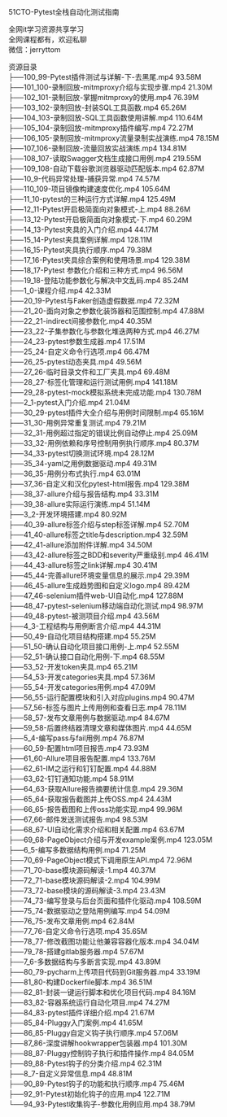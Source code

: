 51CTO-Pytest全栈自动化测试指南

全网it学习资源共享学习<br>全网课程都有，欢迎私聊<br>微信：jerryttom<br>

资源目录<br> ├──100_99-Pytest插件测试与详解-下-去黑尾.mp4 93.58M<br> ├──101_100-录制回放-mitmproxy介绍与实现步骤.mp4 21.30M<br> ├──102_101-录制回放-掌握mitmproxy的使用.mp4 76.39M<br> ├──103_102-录制回放-封装SQL工具函数.mp4 65.26M<br> ├──104_103-录制回放-SQL工具函数使用讲解.mp4 110.64M<br> ├──105_104-录制回放-mitmproxy插件编写.mp4 72.27M<br> ├──106_105-录制回放-mitmproxy流量录制实战演练.mp4 78.15M<br> ├──107_106-录制回放-流量回放实战演练.mp4 134.81M<br> ├──108_107-读取Swagger文档生成接口用例.mp4 219.55M<br> ├──109_108-自动下载谷歌浏览器驱动匹配版本.mp4 62.87M<br> ├──10_9-代码异常处理-捕获异常.mp4 74.57M<br> ├──110_109-项目镜像构建速度优化.mp4 105.64M<br> ├──11_10-pytest的三种运行方式详解.mp4 125.49M<br> ├──12_11-Pytest开启极简面向对象模式-上.mp4 88.26M<br> ├──13_12-Pytest开启极简面向对象模式-下.mp4 60.29M<br> ├──14_13-Pytest夹具的入门介绍.mp4 44.17M<br> ├──15_14-Pytest夹具案例详解.mp4 128.11M<br> ├──16_15-Pytest夹具执行顺序.mp4 79.38M<br> ├──17_16-Pytest夹具综合案例和使用场景.mp4 129.38M<br> ├──18_17-Pytest 参数化介绍和三种方式.mp4 96.56M<br> ├──19_18-登陆功能参数化与解决中文乱码.mp4 85.24M<br> ├──1_0-课程介绍.mp4 42.33M<br> ├──20_19-Pytest与Faker创造虚假数据.mp4 72.32M<br> ├──21_20-面向对象之参数化装饰器和范围控制.mp4 47.88M<br> ├──22_21-indirect间接参数化.mp4 40.35M<br> ├──23_22-子集参数化与参数化堆迭两种方式.mp4 46.27M<br> ├──24_23-pytest参数生成器.mp4 17.51M<br> ├──25_24-自定义命令行选项.mp4 66.47M<br> ├──26_25-pytest动态夹具.mp4 49.56M<br> ├──27_26-临时目录文件和工厂夹具.mp4 69.48M<br> ├──28_27-标签化管理和运行测试用例.mp4 141.18M<br> ├──29_28-pytest-mock模拟系统未完成功能.mp4 130.78M<br> ├──2_1-pytest入门介绍.mp4 21.04M<br> ├──30_29-pytest插件大全介绍与用例时间限制.mp4 65.16M<br> ├──31_30-用例异常重复测试.mp4 79.21M<br> ├──32_31-用例超过指定的错误比例自动停止.mp4 25.09M<br> ├──33_32-用例依赖和序号控制用例执行顺序.mp4 80.37M<br> ├──34_33-pytest切换测试环境.mp4 28.12M<br> ├──35_34-yaml之用例数据驱动.mp4 49.31M<br> ├──36_35-用例分布式执行.mp4 63.01M<br> ├──37_36-自定义和汉化pytest-html报告.mp4 129.38M<br> ├──38_37-allure介绍与报告结构.mp4 33.31M<br> ├──39_38-allure实际运行演练.mp4 51.14M<br> ├──3_2-开发环境搭建.mp4 80.92M<br> ├──40_39-allure标签介绍与step标签详解.mp4 52.70M<br> ├──41_40-allure标签之title与description.mp4 32.59M<br> ├──42_41-allure添加附件详解.mp4 34.50M<br> ├──43_42-allure标签之BDD和severity严重级别.mp4 46.41M<br> ├──44_43-allure标签之link详解.mp4 30.41M<br> ├──45_44-完善allure环境变量信息的展示.mp4 29.39M<br> ├──46_45-allure生成趋势图和自定义logo.mp4 89.42M<br> ├──47_46-selenium插件web-UI自动化.mp4 127.88M<br> ├──48_47-pytest-selenium移动端自动化测试.mp4 98.97M<br> ├──49_48-pytest-被测项目介绍.mp4 43.56M<br> ├──4_3-工程结构与用例断言介绍.mp4 44.31M<br> ├──50_49-自动化项目结构搭建.mp4 55.25M<br> ├──51_50-确认自动化项目接口用例-上.mp4 52.55M<br> ├──52_51-确认接口自动化用例-下.mp4 68.55M<br> ├──53_52-开发token夹具.mp4 65.21M<br> ├──54_53-开发categories夹具.mp4 57.36M<br> ├──55_54-开发categories用例.mp4 47.09M<br> ├──56_55-运行配置模块和引入对应plugins.mp4 90.47M<br> ├──57_56-标签与图片上传用例和查看日志.mp4 78.11M<br> ├──58_57-发布文章用例与数据驱动.mp4 84.67M<br> ├──59_58-后置终结器清理文章和媒体图片.mp4 44.65M<br> ├──5_4-编写pass与fail用例.mp4 76.87M<br> ├──60_59-配置html项目报告.mp4 73.93M<br> ├──61_60-Allure项目报告配置.mp4 133.76M<br> ├──62_61-IM之运行和钉钉配置.mp4 44.88M<br> ├──63_62-钉钉通知功能.mp4 58.91M<br> ├──64_63-获取Allure报告摘要统计信息.mp4 29.36M<br> ├──65_64-获取报告截图并上传OSS.mp4 24.43M<br> ├──66_65-报告截图和上传oss功能实现.mp4 99.96M<br> ├──67_66-邮件发送测试报告.mp4 98.53M<br> ├──68_67-UI自动化需求介绍和相关配置.mp4 63.67M<br> ├──69_68-PageObject介绍与开发example案例.mp4 123.05M<br> ├──6_5-编写多数据结构用例.mp4 71.25M<br> ├──70_69-PageObject模式下调用原生API.mp4 72.96M<br> ├──71_70-base模块源码解读-1.mp4 40.37M<br> ├──72_71-base模块源码解读-2.mp4 104.99M<br> ├──73_72-base模块的源码解读-3.mp4 23.43M<br> ├──74_73-编写登录与后台页面和插件化驱动.mp4 108.59M<br> ├──75_74-数据驱动之登陆用例编写.mp4 54.09M<br> ├──76_75-发布文章用例.mp4 62.84M<br> ├──77_76-自定义命令行选项.mp4 35.65M<br> ├──78_77-修改截图功能让他兼容容器化版本.mp4 34.04M<br> ├──79_78-搭建gitlab服务器.mp4 57.67M<br> ├──7_6-多数据结构与多断言实现.mp4 43.89M<br> ├──80_79-pycharm上传项目代码到Git服务器.mp4 33.19M<br> ├──81_80-构建Dockerfile脚本.mp4 36.51M<br> ├──82_81-封装一键运行脚本和优化项目代码.mp4 84.16M<br> ├──83_82-容器系统运行自动化项目.mp4 74.27M<br> ├──84_83-pytest插件详细介绍.mp4 21.67M<br> ├──85_84-Pluggy入门案例.mp4 41.65M<br> ├──86_85-Pluggy自定义钩子执行顺序.mp4 57.06M<br> ├──87_86-深度讲解hookwrapper包装器.mp4 101.30M<br> ├──88_87-Pluggy控制钩子执行和插件操作.mp4 84.05M<br> ├──89_88-Pytest钩子的分类介绍.mp4 62.31M<br> ├──8_7-自定义异常信息.mp4 48.81M<br> ├──90_89-Pytest钩子的功能和执行顺序.mp4 75.46M<br> ├──92_91-Pytest初始化钩子的应用.mp4 122.71M<br> └──94_93-Pytest收集钩子-参数化用例应用.mp4 38.79M